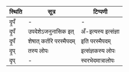 | स्थिति | सूत्र | टिप्पणी |
| ----- | ------- | ------ |
| दृ॒पँ | - | - |
| दृ॒पँ | उपदेशेऽजनुनासिक इत् | अँ-इत्यस्य इत्संज्ञा |
| दृ॒पँ | शेषात् कर्तरि परस्मैपदम् | इति परस्मैपदम् |
| दृ॒प् | तस्य लोपः | इत्संज्ञकस्य लोपः |
| दृप् | - | स्वरभेदमात्रालोपः |
